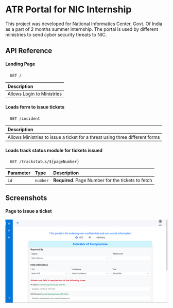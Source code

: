 
# ATR Portal for NIC Internship

This project was developed for National Informatics Center, Govt. Of India as a part of 2 months summer internship. The portal is used by different ministries to send cyber security threats to NIC.
## API Reference

#### Landing Page

```http
  GET /
```

|  Description                |
|  :------------------------- |
|  Allows Login to Ministries |

#### Loads form to issue tickets

```http
  GET /incident
```

|  Description                |
|  :------------------------- |
|  Allows Ministries to issue a ticket for a threat using three different forms  |

#### Loads track status module for tickets issued

```http
  GET /trackstatus/${pageNumber}
```

| Parameter | Type     | Description                       |
| :-------- | :------- | :-------------------------------- |
| `id`      | `number` | **Required**. Page Number for the tickets to fetch |


## Screenshots
#### Page to issue a ticket
![App Screenshot](screenshots/ioc.png)

